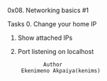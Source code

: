 0x08. Networking basics #1

Tasks
0. Change your home IP

1. Show attached IPs

2. Port listening on localhost

               Author
        Ekenimeno Akpaiya(kenims)

